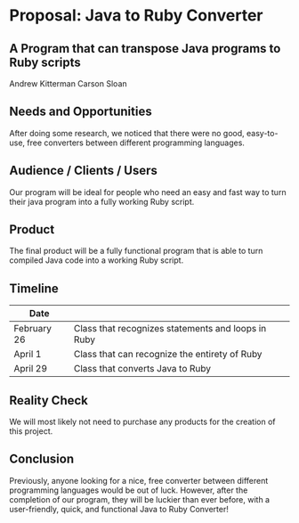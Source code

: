# Proposal: Java to Ruby Converter
## A Program that can transpose Java programs to Ruby scripts
Andrew Kitterman
Carson Sloan

## Needs and Opportunities
After doing some research, we noticed that there were no good, easy-to-use, free converters between different programming languages.

## Audience / Clients / Users
Our program will be ideal for people who need an easy and fast way to turn their java program into a fully working Ruby script.

## Product
The final product will be a fully functional program that is able to turn compiled Java code into a working Ruby script.

## Timeline
| Date          |               |
| ------------- | ------------- |
| February 26   | Class that recognizes statements and loops in Ruby |
| April 1       | Class that can recognize the entirety of Ruby |
| April 29      | Class that converts Java to Ruby |

## Reality Check
We will most likely not need to purchase any products for the creation of this project.

## Conclusion
Previously, anyone looking for a nice, free converter between different programming languages would be out of luck. However, after the completion of our program, they will be luckier than ever before, with a user-friendly, quick, and functional Java to Ruby Converter!

